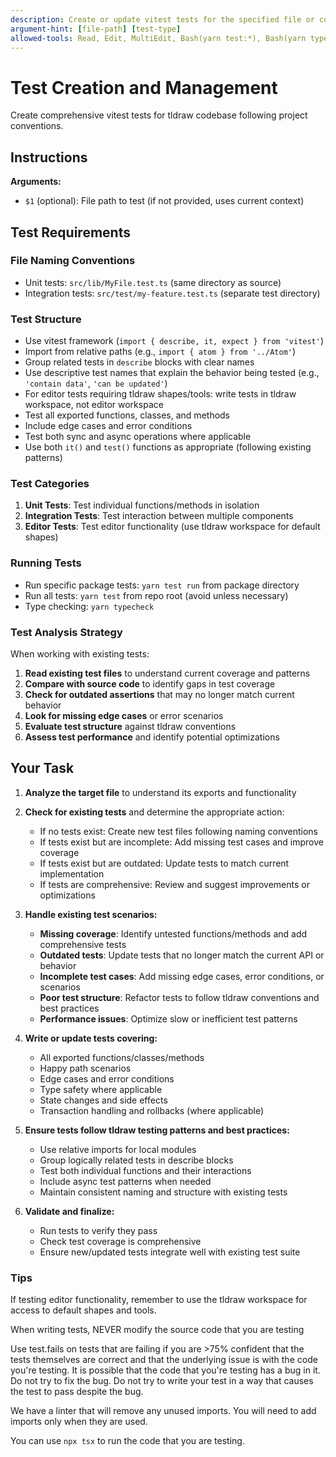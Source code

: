 ```yaml
---
description: Create or update vitest tests for the specified file or current context
argument-hint: [file-path] [test-type]
allowed-tools: Read, Edit, MultiEdit, Bash(yarn test:*), Bash(yarn typecheck:*)
---
```


# Test Creation and Management

Create comprehensive vitest tests for tldraw codebase following project conventions.

## Instructions

**Arguments:**

- `$1` (optional): File path to test (if not provided, uses current context)

## Test Requirements

### File Naming Conventions

- Unit tests: `src/lib/MyFile.test.ts` (same directory as source)
- Integration tests: `src/test/my-feature.test.ts` (separate test directory)

### Test Structure

- Use vitest framework (`import { describe, it, expect } from 'vitest'`)
- Import from relative paths (e.g., `import { atom } from '../Atom'`)
- Group related tests in `describe` blocks with clear names
- Use descriptive test names that explain the behavior being tested (e.g., `'contain data'`, `'can be updated'`)
- For editor tests requiring tldraw shapes/tools: write tests in tldraw workspace, not editor workspace
- Test all exported functions, classes, and methods
- Include edge cases and error conditions
- Test both sync and async operations where applicable
- Use both `it()` and `test()` functions as appropriate (following existing patterns)

### Test Categories

1. **Unit Tests**: Test individual functions/methods in isolation
2. **Integration Tests**: Test interaction between multiple components
3. **Editor Tests**: Test editor functionality (use tldraw workspace for default shapes)

### Running Tests

- Run specific package tests: `yarn test run` from package directory
- Run all tests: `yarn test` from repo root (avoid unless necessary)
- Type checking: `yarn typecheck`

### Test Analysis Strategy

When working with existing tests:

1. **Read existing test files** to understand current coverage and patterns
2. **Compare with source code** to identify gaps in test coverage
3. **Check for outdated assertions** that may no longer match current behavior
4. **Look for missing edge cases** or error scenarios
5. **Evaluate test structure** against tldraw conventions
6. **Assess test performance** and identify potential optimizations

## Your Task

1. **Analyze the target file** to understand its exports and functionality
2. **Check for existing tests** and determine the appropriate action:
   - If no tests exist: Create new test files following naming conventions
   - If tests exist but are incomplete: Add missing test cases and improve coverage
   - If tests exist but are outdated: Update tests to match current implementation
   - If tests are comprehensive: Review and suggest improvements or optimizations

3. **Handle existing test scenarios:**
   - **Missing coverage**: Identify untested functions/methods and add comprehensive tests
   - **Outdated tests**: Update tests that no longer match the current API or behavior
   - **Incomplete test cases**: Add missing edge cases, error conditions, or scenarios
   - **Poor test structure**: Refactor tests to follow tldraw conventions and best practices
   - **Performance issues**: Optimize slow or inefficient test patterns

4. **Write or update tests covering:**
   - All exported functions/classes/methods
   - Happy path scenarios
   - Edge cases and error conditions
   - Type safety where applicable
   - State changes and side effects
   - Transaction handling and rollbacks (where applicable)

5. **Ensure tests follow tldraw testing patterns and best practices:**
   - Use relative imports for local modules
   - Group logically related tests in describe blocks
   - Test both individual functions and their interactions
   - Include async test patterns when needed
   - Maintain consistent naming and structure with existing tests

6. **Validate and finalize:**
   - Run tests to verify they pass
   - Check test coverage is comprehensive
   - Ensure new/updated tests integrate well with existing test suite

### Tips

If testing editor functionality, remember to use the tldraw workspace for access to default shapes and tools.

When writing tests, NEVER modify the source code that you are testing

Use test.fails on tests that are failing if you are >75% confident that the tests themselves are correct and that the underlying issue is with the code you're testing. It is possible that the code that you're testing has a bug in it. Do not try to fix the bug. Do not try to write your test in a way that causes the test to pass despite the bug.

We have a linter that will remove any unused imports. You will need to add imports only when they are used.

You can use `npx tsx` to run the code that you are testing.
